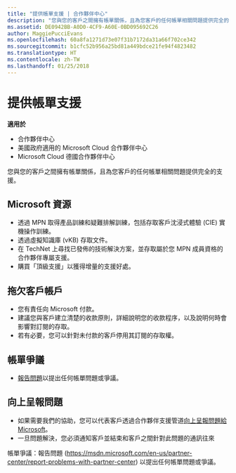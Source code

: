 ```yaml
---
title: "提供帳單支援 | 合作夥伴中心"
description: "您與您的客戶之間擁有帳單關係，且為您客戶的任何帳單相關問題提供完全的支援。"
ms.assetid: DE0942BB-A0D0-4CF9-A60E-0BD095692C26
author: MaggiePucciEvans
ms.openlocfilehash: 60a8fa1271d73e07f31b7172da31a66f702ce342
ms.sourcegitcommit: b1cfc52b956a25bd81a449bdce21fe94f4823482
ms.translationtype: HT
ms.contentlocale: zh-TW
ms.lasthandoff: 01/25/2018
---
```

# <a name="provide-billing-support"></a>提供帳單支援

**適用於**

-  合作夥伴中心
-  美國政府適用的 Microsoft Cloud 合作夥伴中心
-  Microsoft Cloud 德國合作夥伴中心

您與您的客戶之間擁有帳單關係，且為您客戶的任何帳單相關問題提供完全的支援。

## <a href="" id="microsoftresources"></a>Microsoft 資源


-   透過 MPN 取得產品訓練和疑難排解訓練，包括存取客戶沈浸式體驗 (CIE) 實機操作訓練。
-   透過虛擬知識庫 (vKB) 存取文件。
-   在 TechNet 上尋找已發佈的技術解決方案，並存取屬於您 MPN 成員資格的合作夥伴專屬支援。
-   購買「頂級支援」以獲得增量的支援好處。

## <a href="" id="delinquentcustomeraccounts"></a>拖欠客戶帳戶


-   您有責任向 Microsoft 付款。
-   建議您與客戶建立清楚的收款原則，詳細說明您的收款程序，以及說明何時會影響對訂閱的存取。
-   若有必要，您可以針對未付款的客戶停用其訂閱的存取權。

## <a href="" id="billingdisputes"></a>帳單爭議


-   [報告問題](report-problems-with-partner-center.md)以提出任何帳單問題或爭議。

## <a href="" id="escalatingissues"></a>向上呈報問題


-   如果需要我們的協助，您可以代表客戶透過合作夥伴支援管道[向上呈報問題給 Microsoft](escalate-problems-to-microsoft.md)。
-   一旦問題解決，您必須通知客戶並結束和客戶之間針對此問題的通訊往來 

 
帳單爭議：報告問題 (https://msdn.microsoft.com/en-us/partner-center/report-problems-with-partner-center) 以提出任何帳單問題或爭議。


